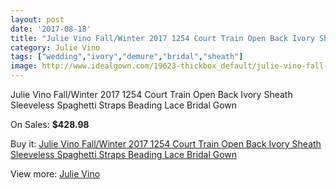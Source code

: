 ```yaml
---
layout: post
date: '2017-08-18'
title: "Julie Vino Fall/Winter 2017 1254 Court Train Open Back Ivory Sheath Sleeveless Spaghetti Straps Beading Lace Bridal Gown"
category: Julie Vino
tags: ["wedding","ivory","demure","bridal","sheath"]
image: http://www.idealgown.com/19623-thickbox_default/julie-vino-fall-winter-2017-1254-court-train-open-back-ivory-sheath-sleeveless-spaghetti-straps-beading-lace-bridal-gown.jpg
---
```

Julie Vino Fall/Winter 2017 1254 Court Train Open Back Ivory Sheath Sleeveless Spaghetti Straps Beading Lace Bridal Gown

On Sales: **$428.98**
<a href="https://www.idealgown.com/en/julie-vino/7650-julie-vino-fall-winter-2017-1254-court-train-open-back-ivory-sheath-sleeveless-spaghetti-straps-beading-lace-bridal-gown.html"><amp-img layout="responsive" width="600" height="600" src="//www.idealgown.com/19623-thickbox_default/julie-vino-fall-winter-2017-1254-court-train-open-back-ivory-sheath-sleeveless-spaghetti-straps-beading-lace-bridal-gown.jpg" alt="Julie Vino Fall/Winter 2017 1254 Court Train Open Back Ivory Sheath Sleeveless Spaghetti Straps Beading Lace Bridal Gown 0" /></a>
<a href="https://www.idealgown.com/en/julie-vino/7650-julie-vino-fall-winter-2017-1254-court-train-open-back-ivory-sheath-sleeveless-spaghetti-straps-beading-lace-bridal-gown.html"><amp-img layout="responsive" width="600" height="600" src="//www.idealgown.com/19627-thickbox_default/julie-vino-fall-winter-2017-1254-court-train-open-back-ivory-sheath-sleeveless-spaghetti-straps-beading-lace-bridal-gown.jpg" alt="Julie Vino Fall/Winter 2017 1254 Court Train Open Back Ivory Sheath Sleeveless Spaghetti Straps Beading Lace Bridal Gown 1" /></a>
<a href="https://www.idealgown.com/en/julie-vino/7650-julie-vino-fall-winter-2017-1254-court-train-open-back-ivory-sheath-sleeveless-spaghetti-straps-beading-lace-bridal-gown.html"><amp-img layout="responsive" width="600" height="600" src="//www.idealgown.com/19626-thickbox_default/julie-vino-fall-winter-2017-1254-court-train-open-back-ivory-sheath-sleeveless-spaghetti-straps-beading-lace-bridal-gown.jpg" alt="Julie Vino Fall/Winter 2017 1254 Court Train Open Back Ivory Sheath Sleeveless Spaghetti Straps Beading Lace Bridal Gown 2" /></a>
<a href="https://www.idealgown.com/en/julie-vino/7650-julie-vino-fall-winter-2017-1254-court-train-open-back-ivory-sheath-sleeveless-spaghetti-straps-beading-lace-bridal-gown.html"><amp-img layout="responsive" width="600" height="600" src="//www.idealgown.com/19625-thickbox_default/julie-vino-fall-winter-2017-1254-court-train-open-back-ivory-sheath-sleeveless-spaghetti-straps-beading-lace-bridal-gown.jpg" alt="Julie Vino Fall/Winter 2017 1254 Court Train Open Back Ivory Sheath Sleeveless Spaghetti Straps Beading Lace Bridal Gown 3" /></a>
<a href="https://www.idealgown.com/en/julie-vino/7650-julie-vino-fall-winter-2017-1254-court-train-open-back-ivory-sheath-sleeveless-spaghetti-straps-beading-lace-bridal-gown.html"><amp-img layout="responsive" width="600" height="600" src="//www.idealgown.com/19624-thickbox_default/julie-vino-fall-winter-2017-1254-court-train-open-back-ivory-sheath-sleeveless-spaghetti-straps-beading-lace-bridal-gown.jpg" alt="Julie Vino Fall/Winter 2017 1254 Court Train Open Back Ivory Sheath Sleeveless Spaghetti Straps Beading Lace Bridal Gown 4" /></a>

Buy it: [Julie Vino Fall/Winter 2017 1254 Court Train Open Back Ivory Sheath Sleeveless Spaghetti Straps Beading Lace Bridal Gown](https://www.idealgown.com/en/julie-vino/7650-julie-vino-fall-winter-2017-1254-court-train-open-back-ivory-sheath-sleeveless-spaghetti-straps-beading-lace-bridal-gown.html "Julie Vino Fall/Winter 2017 1254 Court Train Open Back Ivory Sheath Sleeveless Spaghetti Straps Beading Lace Bridal Gown")

View more: [Julie Vino](https://www.idealgown.com/en/151-julie-vino "Julie Vino")